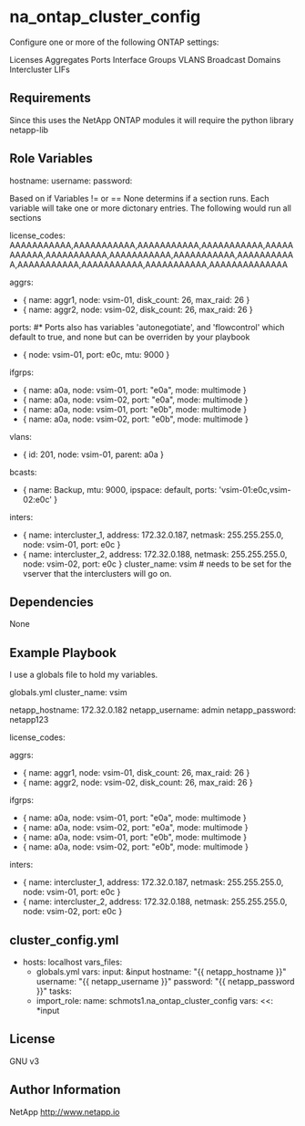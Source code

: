 na_ontap_cluster_config
=========

Configure one or more of the following ONTAP settings:

Licenses
Aggregates
Ports
Interface Groups
VLANS
Broadcast Domains
Intercluster LIFs

Requirements
------------

Since this uses the NetApp ONTAP modules it will require the python library netapp-lib

Role Variables
--------------

hostname: <ONTAP mgmt ip or fqdn>
username: <ONTAP admin account>
password: <ONTAP admin account password>

Based on if Variables != or == None determins if a section runs.  Each variable will take one or more dictonary entries.  The following would run all sections

license_codes: AAAAAAAAAAA,AAAAAAAAAAA,AAAAAAAAAAA,AAAAAAAAAAA,AAAAAAAAAAA,AAAAAAAAAAA,AAAAAAAAAAA,AAAAAAAAAAA,AAAAAAAAAAA,AAAAAAAAAAA,AAAAAAAAAAA,AAAAAAAAAAA,AAAAAAAAAAAAAA

aggrs:
  - { name: aggr1, node: vsim-01, disk_count: 26, max_raid: 26 }
  - { name: aggr2, node: vsim-02, disk_count: 26, max_raid: 26 }

ports:   #* Ports also has variables 'autonegotiate', and 'flowcontrol' which default to true, and none but can be overriden by your playbook
  - { node: vsim-01, port: e0c, mtu: 9000 }

ifgrps:
  - { name: a0a, node: vsim-01, port: "e0a", mode: multimode }
  - { name: a0a, node: vsim-02, port: "e0a", mode: multimode }
  - { name: a0a, node: vsim-01, port: "e0b", mode: multimode }
  - { name: a0a, node: vsim-02, port: "e0b", mode: multimode }

vlans:
  - { id: 201, node: vsim-01, parent: a0a }

bcasts:
  - { name: Backup, mtu: 9000, ipspace: default, ports: 'vsim-01:e0c,vsim-02:e0c' }

inters:
  - { name: intercluster_1, address: 172.32.0.187, netmask: 255.255.255.0, node: vsim-01, port: e0c }
  - { name: intercluster_2, address: 172.32.0.188, netmask: 255.255.255.0, node: vsim-02, port: e0c }
cluster_name: vsim  # needs to be set for the vserver that the interclusters will go on.

Dependencies
------------

None

Example Playbook
----------------

I use a globals file to hold my variables.

globals.yml
cluster_name: vsim

netapp_hostname: 172.32.0.182
netapp_username: admin
netapp_password: netapp123

license_codes: <removed>

aggrs:
  - { name: aggr1, node: vsim-01, disk_count: 26, max_raid: 26 }
  - { name: aggr2, node: vsim-02, disk_count: 26, max_raid: 26 }

ifgrps:
  - { name: a0a, node: vsim-01, port: "e0a", mode: multimode }
  - { name: a0a, node: vsim-02, port: "e0a", mode: multimode }
  - { name: a0a, node: vsim-01, port: "e0b", mode: multimode }
  - { name: a0a, node: vsim-02, port: "e0b", mode: multimode }

inters:
  - { name: intercluster_1, address: 172.32.0.187, netmask: 255.255.255.0, node: vsim-01, port: e0c }
  - { name: intercluster_2, address: 172.32.0.188, netmask: 255.255.255.0, node: vsim-02, port: e0c }

cluster_config.yml
---
- hosts: localhost
  vars_files:
    - globals.yml
  vars:
    input: &input
      hostname: "{{ netapp_hostname }}"
      username: "{{ netapp_username }}"
      password: "{{ netapp_password }}"
  tasks:
  - import_role:
      name: schmots1.na_ontap_cluster_config
    vars:
      <<: *input

License
-------

GNU v3

Author Information
------------------
NetApp
http://www.netapp.io

